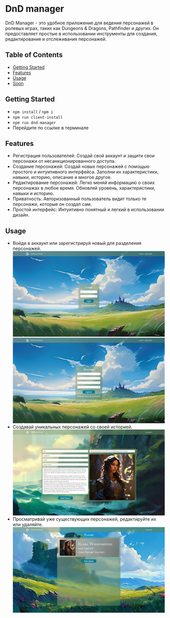 # DnD manager

DnD Manager - это удобное приложение для ведения персонажей в ролевых играх, таких как Dungeons & Dragons, Pathfinder и других. Он предоставляет простые в использовании инструменты для создания, редактирования и отслеживания персонажей.

## Table of Contents

* [Getting Started](#getting-started)
* [Features](#features)
* [Usage](#usage)
* [Soon](#soon)

## Getting Started

* `npm install` / `npm i`
* `npm run client-install`
* `npm run dnd-manager`
* Перейдите по ссылке в терминале

## Features

* Регистрация пользователей: Создай свой аккаунт и защити свои персонажи от несанкционированного доступа.
* Создание персонажей: Создай новых персонажей с помощью простого и интуитивного интерфейса. Заполни их характеристики, навыки, историю, описание и многое другое.
* Редактирование персонажей: Легко меняй информацию о своих персонажах в любое время. Обновляй уровень, характеристики, навыки и историю.
* Приватность: Авторизованный пользователь видит только те персонажи, которые он создал сам.
* Простой интерфейс: Интуитивно понятный и легкий в использовании дизайн.

## Usage

* Войди в аккаунт или зарегистрируй новый для разделения персонажей.
![ScreenShot](./images/view_1.png)
![ScreenShot](./images/view_2.png)
* Создавай уникальных персонажей со своей историей.
![ScreenShot](./images/view_3.png)
* Просматривай уже существующих персонажей, редактируйте их или удаляйте.
![ScreenShot](./images/view_4.png)